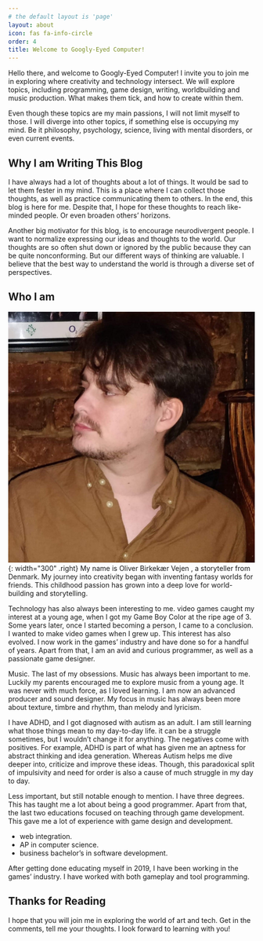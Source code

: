 ```yaml
---
# the default layout is 'page'
layout: about
icon: fas fa-info-circle
order: 4
title: Welcome to Googly-Eyed Computer!
---
```

Hello there, and welcome to Googly-Eyed Computer! I invite you to join me in exploring where creativity and technology intersect. We will explore topics, including programming, game design, writing, worldbuilding and music production. What makes them tick, and how to create within them.

Even though these topics are my main passions, I will not limit myself to those. I will diverge into other topics, if something else is occupying my mind. Be it philosophy, psychology, science, living with mental disorders, or even current events.

## Why I am Writing This Blog
I have always had a lot of thoughts about a lot of things. It would be sad to let them fester in my mind. This is a place where I can collect those thoughts, as well as practice communicating them to others. In the end, this blog is here for me. Despite that, I hope for these thoughts to reach like-minded people. Or even broaden others’ horizons.

Another big motivator for this blog, is to encourage neurodivergent people. I want to normalize expressing our ideas and thoughts to the world. Our thoughts are so often shut down or ignored by the public because they can be quite nonconforming. But our different ways of thinking are valuable. I believe that the best way to understand the world is through a diverse set of perspectives.

## Who I am
![Desktop View](/assets/img/posts/about_googlyeyed_computer/ProfilePic.jpg){: width="300" .right}
My name is Oliver Birkekær Vejen , a storyteller from Denmark. My journey into creativity began with inventing fantasy worlds for friends. This childhood passion has grown into a deep love for world-building and storytelling.

Technology has also always been interesting to me. video games caught my interest at a young age, when I got my Game Boy Color at the ripe age of 3. Some years later, once I started becoming a person, I came to a conclusion. I wanted to make video games when I grew up. This interest has also evolved. I now work in the games’ industry and have done so for a handful of years. Apart from that, I am an avid and curious programmer, as well as a passionate game designer.

Music. The last of my obsessions. Music has always been important to me. Luckily my parents encouraged me to explore music from a young age. It was never with much force, as I loved learning. I am now an advanced producer and sound designer. My focus in music has always been more about texture, timbre and rhythm, than melody and lyricism.

I have ADHD, and I got diagnosed with autism as an adult. I am still learning what those things mean to my day-to-day life. it can be a struggle sometimes, but I wouldn’t change it for anything. The negatives come with positives. For example, ADHD is part of what has given me an aptness for abstract thinking and idea generation. Whereas Autism helps me dive deeper into, criticize and improve these ideas. Though, this paradoxical split of impulsivity and need for order is also a cause of much struggle in my day to day.

Less important, but still notable enough to mention. I have three degrees. This has taught me a lot about being a good programmer. Apart from that, the last two educations focused on teaching through game development. This gave me a lot of experience with game design and development.
- web integration.
- AP in computer science.
- business bachelor’s in software development.

After getting done educating myself in 2019, I have been working in the games’ industry. I have worked with both gameplay and tool programming.

## Thanks for Reading
I hope that you will join me in exploring the world of art and tech. Get in the comments, tell me your thoughts. I look forward to learning with you!